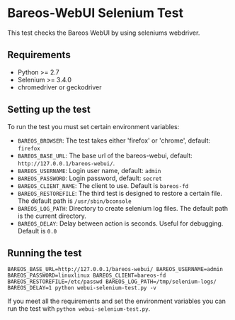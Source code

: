 # Bareos-WebUI Selenium Test

This test checks the Bareos WebUI by using seleniums webdriver.

## Requirements

  * Python >= 2.7
  * Selenium >= 3.4.0
  * chromedriver or geckodriver

## Setting up the test

To run the test you must set certain environment variables:

 * `BAREOS_BROWSER`: The test takes either 'firefox' or 'chrome', default: `firefox`
 * `BAREOS_BASE_URL`: The base url of the bareos-webui, default: `http://127.0.0.1/bareos-webui/`.
 * `BAREOS_USERNAME`: Login user name, default: `admin`
 * `BAREOS_PASSWORD`: Login password, default: `secret`
 * `BAREOS_CLIENT_NAME`: The client to use. Default is `bareos-fd`
 * `BAREOS_RESTOREFILE`: The third test is designed to restore a certain file. The default path is `/usr/sbin/bconsole`
 * `BAREOS_LOG_PATH`: Directory to create selenium log files. The default path is the current directory.
 * `BAREOS_DELAY`: Delay between action is seconds. Useful for debugging. Default is `0.0`

## Running the test

`
BAREOS_BASE_URL=http://127.0.0.1/bareos-webui/
BAREOS_USERNAME=admin
BAREOS_PASSWORD=linuxlinux
BAREOS_CLIENT=bareos-fd
BAREOS_RESTOREFILE=/etc/passwd
BAREOS_LOG_PATH=/tmp/selenium-logs/
BAREOS_DELAY=1
python webui-selenium-test.py -v
`

If you meet all the requirements and set the environment variables you can run the test with `python webui-selenium-test.py`.
